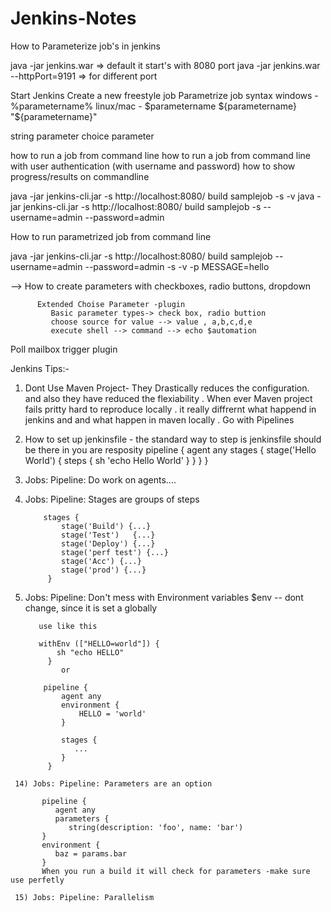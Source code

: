 # Jenkins-Notes

How to Parameterize job's in jenkins 

java -jar jenkins.war => default it start's with 8080 port
java -jar jenkins.war --httpPort=9191 => for different port

Start Jenkins
Create a new freestyle job
Parametrize job
syntax
 windows - %parametername%
 linux/mac - $parametername
             ${parametername}
             "${parametername}"
            
string parameter
choice parameter            

how to run a job from command line
how to run a job from command line with user authentication
(with username and password)
how to show progress/results on commandline

java -jar jenkins-cli.jar -s http://localhost:8080/ build samplejob -s -v
java -jar jenkins-cli.jar -s http://localhost:8080/ build samplejob -s --username=admin --password=admin

How to run parametrized job from command line

java -jar jenkins-cli.jar -s http://localhost:8080/ build samplejob --username=admin --password=admin -s -v -p MESSAGE=hello

--> How to create parameters with checkboxes, radio buttons, dropdown

          Extended Choise Parameter -plugin
             Basic parameter types-> check box, radio buttion
             choose source for value --> value , a,b,c,d,e
             execute shell --> command --> echo $automation 
             

Poll mailbox trigger plugin


Jenkins Tips:-
1) Dont Use Maven Project- They Drastically reduces the configuration.
   and also they have reduced the flexiability . When ever Maven project fails
   pritty hard to reproduce locally . it really diffrernt what happend in jenkins and 
   and what happen in maven locally . Go with Pipelines
   
2) How to set up jenkinsfile - the standard way to step is jenkinsfile should be there
   in you are resposity 
          pipeline {
             agent any
             stages {
                stage('Hello World') {
                    steps {
                     sh 'echo Hello World'
                     }
                   }
                 }
               }
 
 10) Jobs: Pipeline:
             Do work on agents....
             
 12) Jobs: Pipeline:
             Stages are groups of steps
             
             stages {
                 stage('Build') {...}
                 stage('Test')   {...}
                 stage('Deploy') {...}
                 stage('perf test') {...}
                 stage('Acc') {...}
                 stage('prod') {...}
              }
             
  13) Jobs: Pipeline:
             Don't mess with Environment variables
             $env -- dont change, since it is set a globally
             
             use like this
             
             withEnv (["HELLO=world"]) {
                 sh "echo HELLO"
               }
                  or
                  
              pipeline {
                  agent any
                  environment {
                      HELLO = 'world'
                  }
                  
                  stages {
                     ...
                  }
               }
               
     14) Jobs: Pipeline: Parameters are an option
           
           pipeline {
              agent any
              parameters {
                 string(description: 'foo', name: 'bar')
           }
           environment {
              baz = params.bar
           }
           When you run a build it will check for parameters -make sure use perfetly 
           
     15) Jobs: Pipeline: Parallelism
     
           
                  
                 
                

